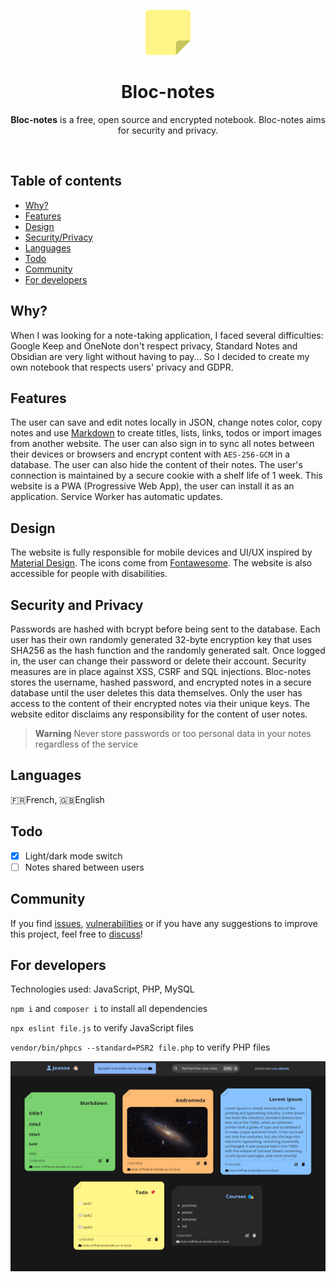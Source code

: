 <p align="center">
<img src="https://raw.githubusercontent.com/PouletEnSlip/Bloc-notes/main/src/assets/icons/icon192.png" alt="Logo" width="72" height="72">
</p>
<h1 align="center">Bloc-notes</h1>

<p align="center">
<b>Bloc-notes</b> is a free, open source and encrypted notebook. Bloc-notes aims for security and privacy.
</p>

<p align="center">
<img alt="" src="https://img.shields.io/website?down_color=lightgrey&down_message=offline&up_color=8ab4f8&up_message=online&url=https://leoseguin.fr/projets/notes/?color=8ab4f8&style=for-the-badge">
<img alt="" src="https://img.shields.io/github/license/PouletEnSlip/Bloc-notes?color=8ab4f8&style=for-the-badge">
<img alt="" src="https://img.shields.io/github/issues/PouletEnSlip/Bloc-notes?color=8ab4f8&style=for-the-badge">
<img alt="" src="https://img.shields.io/mozilla-observatory/grade/leoseguin.fr.svg?color=8ab4f8&style=for-the-badge">
</p>

## Table of contents
- [Why?](#why)
- [Features](#features)
- [Design](#design)
- [Security/Privacy](#security-and-privacy)
- [Languages](#languages)
- [Todo](#todo)
- [Community](#community)
- [For developers](#for-developers)

## Why?
When I was looking for a note-taking application, I faced several difficulties: Google Keep and OneNote don't respect privacy, Standard Notes and Obsidian are very light without having to pay...
So I decided to create my own notebook that respects users' privacy and GDPR.

## Features
The user can save and edit notes locally in JSON, change notes color, copy notes and use [Markdown](https://github.com/PouletEnSlip/Bloc-notes/wiki/Markdown) to create titles, lists, links, todos or import images from another website.
The user can also sign in to sync all notes between their devices or browsers and encrypt content with ``AES-256-GCM`` in a database. The user can also hide the content of their notes. The user's connection is maintained by a secure cookie with a shelf life of 1 week. This website is a PWA (Progressive Web App), the user can install it as an application. Service Worker has automatic updates.

## Design
The website is fully responsible for mobile devices and UI/UX inspired by [Material Design](https://m3.material.io/). The icons come from [Fontawesome](https://github.com/FortAwesome/Font-Awesome). The website is also accessible for people with disabilities.

## Security and Privacy
Passwords are hashed with bcrypt before being sent to the database. Each user has their own randomly generated 32-byte encryption key that uses SHA256 as the hash function and the randomly generated salt.
Once logged in, the user can change their password or delete their account. Security measures are in place against XSS, CSRF and SQL injections.
Bloc-notes stores the username, hashed password, and encrypted notes in a secure database until the user deletes this data themselves. Only the user has access to the content of their encrypted notes via their unique keys. The website editor disclaims any responsibility for the content of user notes.

> **Warning** Never store passwords or too personal data in your notes regardless of the service

## Languages
🇫🇷French, 🇬🇧English

## Todo
- [x] Light/dark mode switch
- [ ] Notes shared between users

## Community
If you find [issues](https://github.com/PouletEnSlip/Bloc-notes/issues), [vulnerabilities](https://github.com/PouletEnSlip/Bloc-notes/security) or if you have any suggestions to improve this project, feel free to [discuss](https://github.com/PouletEnSlip/Bloc-notes/discussions)!

## For developers
Technologies used: JavaScript, PHP, MySQL

``npm i`` and ``composer i`` to install all dependencies

``npx eslint file.js`` to verify JavaScript files

``vendor/bin/phpcs --standard=PSR2 file.php`` to verify PHP files

![Preview](https://github.com/PouletEnSlip/Bloc-notes/blob/main/image.png)
